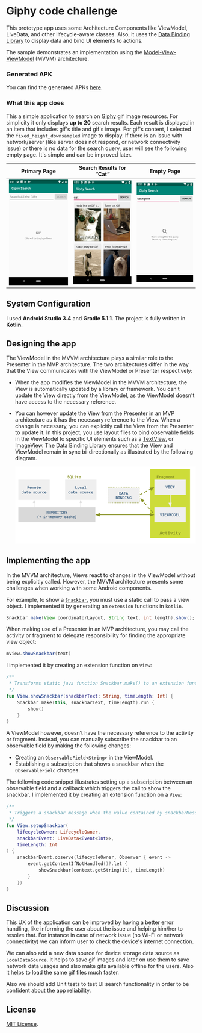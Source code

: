 [//]: # "Image References"

[image1]: ./images/mvvm-databinding.png "MVVM Databinding"

[image2]: ./images/primary-page.png  "Primary Page"

[image3]: ./images/search-results-for-cat.png  "Search Results for “Cat”"

[image4]: ./images/empty-page.png  "Empty Page"

# Giphy code challenge

This prototype app uses some Architecture Components like ViewModel, LiveData, and other lifecycle-aware classes. Also, it uses the [Data Binding Library](http://developer.android.com/tools/data-binding/guide.html#data_objects) to display data and bind UI elements to actions.

The sample demonstrates an implementation using the [Model-View-ViewModel](https://en.wikipedia.org/wiki/Model–view–viewmodel) (MVVM) architecture.

### Generated APK

You can find the generated APKs [here](https://github.com/mhBahrami/giphy-code-challenge/tree/master/apk).

### What this app does

This a simple application to search on [Giphy](<https://giphy.com/>) gif image resources. For simplicity it only displays **up to 20** search results. Each result is displayed in an item that includes gif's title and gif's image. For gif's content, I selected the `fixed_height_downsampled` image to display.
If there is an issue with network/server (like server does not respond, or network connectivity issue) or there is no data for the search query, user will see the following empty page. It's simple and can be improved later.

|    Primary Page     | Search Results for “Cat” | Empty Page |
| :-----------------: | :----------------------: | :--------: |
| ![alt text][image2] | ![alt text][image3]      |       ![alt text][image4]     |


## System Configuration

I used **Android Studio 3.4** and **Gradle 5.1.1**. The project is fully written in **Kotlin**.

## Designing the app

The ViewModel in the MVVM architecture plays a similar role to the Presenter in the MVP architecture. The two architectures differ in the way that the View communicates with the ViewModel or Presenter respectively:

- When the app modifies the ViewModel in the MVVM architecture, the View is automatically updated by a library or framework. You can’t update the View directly from the ViewModel, as the ViewModel doesn't have access to the necessary reference.

- You can however update the View from the Presenter in an MVP architecture as it has the necessary reference to the View. When a change is necessary, you can explicitly call the View from the Presenter to update it. In this project, you use layout files to bind observable fields in the ViewModel to specific UI elements such as a [TextView](https://developer.android.com/reference/android/widget/TextView.html), or [ImageView](https://developer.android.com/reference/android/widget/ImageView.html). The Data Binding Library ensures that the View and ViewModel remain in sync bi-directionally as illustrated by the following diagram.

  

  ![alt text][image1]

## Implementing the app

In the MVVM architecture, Views react to changes in the ViewModel without being explicitly called. However, the MVVM architecture presents some challenges when working with some Android components.

For example, to show a [`Snackbar`](https://developer.android.com/reference/android/support/design/widget/Snackbar.html), you must use a static call to pass a view object. I implemented it by generating an `extension` functions in `kotlin`.

```java
Snackbar.make(View coordinatorLayout, String text, int length).show();
```

When making use of a Presenter in an MVP architecture, you may call the activity or fragment to delegate responsibility for finding the appropriate view object:

```java
mView.showSnackbar(text)
```

I implemented it by creating an extension function on `View`:

```kotlin
/**
 * Transforms static java function Snackbar.make() to an extension function on View.
 */
fun View.showSnackbar(snackbarText: String, timeLength: Int) {
    Snackbar.make(this, snackbarText, timeLength).run {
        show()
    }
}
```

A ViewModel however, doesn’t have the necessary reference to the activity or fragment. Instead, you can manually subscribe the snackbar to an observable field by making the following changes:

- Creating an `ObservableField<String>` in the ViewModel.
- Establishing a subscription that shows a snackbar when the `ObservableField` changes.

The following code snippet illustrates setting up a subscription between an observable field and a callback which triggers the call to show the snackbar. I implemented it by creating an extension function on a `View`:

```kotlin
/**
 * Triggers a snackbar message when the value contained by snackbarMessageLiveEvent is modified.
 */
fun View.setupSnackbar(
    lifecycleOwner: LifecycleOwner,
    snackbarEvent: LiveData<Event<Int>>,
    timeLength: Int
) {
    snackbarEvent.observe(lifecycleOwner, Observer { event ->
        event.getContentIfNotHandled()?.let {
            showSnackbar(context.getString(it), timeLength)
        }
    })
}
```

## Discussion

This UX of the application can be improved by having a better error handling, like informing the user about the issue and helping him/her to resolve that. For instance in case of network issue (no Wi-Fi or network connectivity) we can inform user to check the device's internet connection.

We can also add a new data source for device storage data source as `LocalDataSource`. It helps to save gif images and later on use them to save network data usages and also make gifs available offline for the users. Also it helps to load the same gif files much faster.

Also we should add Unit tests to test UI search functionality in order to be confident about the app reliability.

## License

[MIT License](https://github.com/mhBahrami/giphy-code-challenge/blob/master/LICENSE.txt).